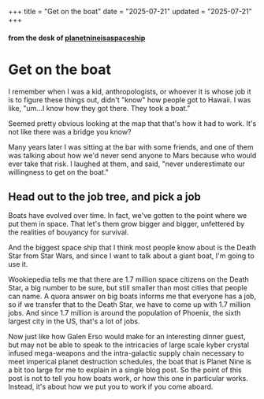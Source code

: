 +++
title = "Get on the boat"
date = "2025-07-21"
updated = "2025-07-21"
+++

#### from the desk of [planetnineisaspaceship][planetnine]

# Get on the boat

I remember when I was a kid, anthropologists, or whoever it is whose job it is to figure these things out, didn't "know" how people got to Hawaii.
I was like, "um...I know how they got there.
They took a boat."

Seemed pretty obvious looking at the map that that's how it had to work.
It's not like there was a bridge you know?

Many years later I was sitting at the bar with some friends, and one of them was talking about how we'd never send anyone to Mars because who would ever take that risk. 
I laughed at them, and said, "never underestimate our willingness to get on the boat."

## Head out to the job tree, and pick a job

Boats have evolved over time.
In fact, we've gotten to the point where we put them in space.
That let's them grow bigger and bigger, unfettered by the realities of bouyancy for survival.

And the biggest space ship that I think most people know about is the Death Star from Star Wars, and since I want to talk about a giant boat, I'm going to use it.

Wookiepedia tells me that there are 1.7 million space citizens on the Death Star, a big number to be sure, but still smaller than most cities that people can name. 
A quora answer on big boats informs me that everyone has a job, so if we transfer that to the Death Star, we have to come up with 1.7 million jobs.
And since 1.7 million is around the population of Phoenix, the sixth largest city in the US, that's a lot of jobs.

Now just like how Galen Erso would make for an interesting dinner guest, but may not be able to speak to the intricacies of large scale kyber crystal infused mega-weapons and the intra-galactic supply chain necessary to meet imperical planet destruction schedules, the boat that is Planet Nine is a bit too large for me to explain in a single blog post. 
So the point of this post is not to tell you how boats work, or how this one in particular works. 
Instead, it's about how we put you to work if you come aboard. 





[planetnine]: http://wiki.planetnineisaspaceship.com
